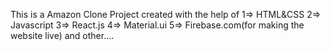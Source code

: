 This is a Amazon Clone Project created with the help of 
1=> HTML&CSS
2=> Javascript
3=> React.js
4=> Material.ui
5=> Firebase.com(for making the website live)
and other....
